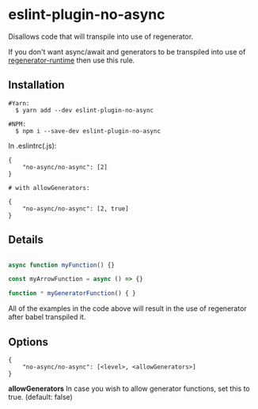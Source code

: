# eslint-plugin-no-async

Disallows code that will transpile into use of regenerator.

If you don't want async/await and generators to be transpiled into use of [regenerator-runtime](https://www.npmjs.com/package/regenerator-runtime) then use this rule.

## Installation

```shell
#Yarn:
  $ yarn add --dev eslint-plugin-no-async

#NPM:
  $ npm i --save-dev eslint-plugin-no-async
``` 

In .eslintrc(.js):

```eslint
{
    "no-async/no-async": [2]    
}

# with allowGenerators:

{
    "no-async/no-async": [2, true]    
}

```


## Details

```javascript

async function myFunction() {}

const myArrowFunction = async () => {}

function * myGeneratorFunction() { }
```

All of the examples in the code above will result in the use of regenerator after babel transpiled it.

## Options

```eslint
{
    "no-async/no-async": [<level>, <allowGenerators>]    
}
```

**allowGenerators** In case you wish to allow generator functions, set this to true. (default: false)
